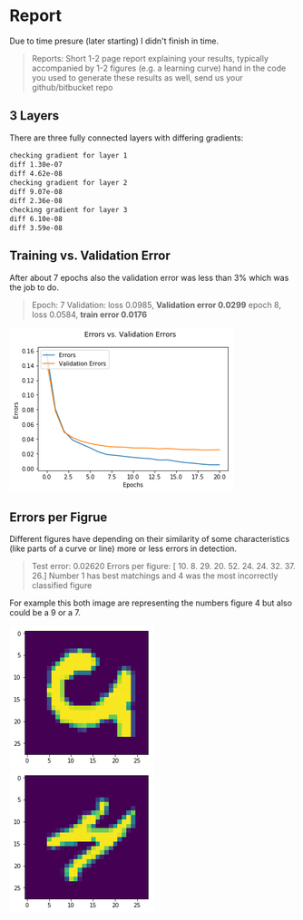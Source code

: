 # Report

Due to time presure (later starting) I didn't finish in time.

> Reports:
>  Short 1-2 page report explaining your results, typically accompanied by 1-2 figures (e.g. a learning curve)
>  hand in the code you used to generate these results as well, send us your github/bitbucket repo

## 3 Layers

There are three fully connected layers with differing gradients:

```
checking gradient for layer 1
diff 1.30e-07
diff 4.62e-08
checking gradient for layer 2
diff 9.07e-08
diff 2.36e-08
checking gradient for layer 3
diff 6.10e-08
diff 3.59e-08
```

## Training vs. Validation Error

After about 7 epochs also the validation error was less than 3% which was the job to do.

> Epoch: 7 Validation: loss 0.0985, **Validation error 0.0299**
> epoch 8, loss 0.0584, **train error 0.0176**

![Traing vs Validation Errors](https://github.com/StudentESE/dl_lab_2017/blob/master/trainingcurve.png)

## Errors per Figrue

Different figures have depending on their similarity of some characteristics (like parts of a curve or line) more or less errors in detection.

> Test error: 0.02620
> Errors per figure:  [ 10.   8.  29.  20.  52.  24.  24.  32.  37.  26.]
> Number 1 has best matchings and 4 was the most incorrectly classified figure

For example this both image are representing the numbers figure 4 but also could be a 9 or a 7.

![4](https://github.com/StudentESE/dl_lab_2017/blob/master/4.png)
![4](https://github.com/StudentESE/dl_lab_2017/blob/master/4b.png)
